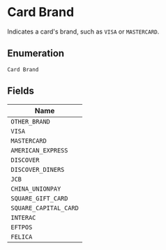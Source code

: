 
# Card Brand

Indicates a card's brand, such as `VISA` or `MASTERCARD`.

## Enumeration

`Card Brand`

## Fields

| Name |
|  --- |
| `OTHER_BRAND` |
| `VISA` |
| `MASTERCARD` |
| `AMERICAN_EXPRESS` |
| `DISCOVER` |
| `DISCOVER_DINERS` |
| `JCB` |
| `CHINA_UNIONPAY` |
| `SQUARE_GIFT_CARD` |
| `SQUARE_CAPITAL_CARD` |
| `INTERAC` |
| `EFTPOS` |
| `FELICA` |

